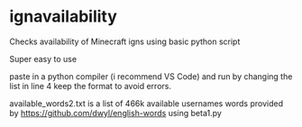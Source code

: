 # ignavailability
Checks availability of Minecraft igns using basic python script

Super easy to use

paste in a python compiler (i recommend VS Code) and run by changing the list in line 4 keep the format to avoid errors.

available_words2.txt is a list of 466k available usernames words provided by https://github.com/dwyl/english-words using beta1.py


